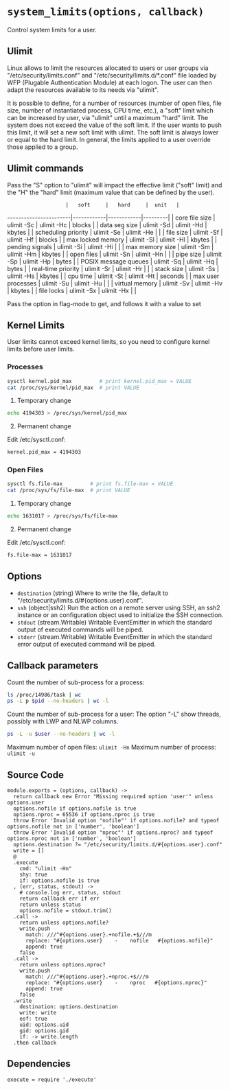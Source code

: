 
# `system_limits(options, callback)`

Control system limits for a user.

## Ulimit

Linux allows to limit the resources allocated to users or user groups via
"/etc/security/limits.conf" and "/etc/security/limits.d/*.conf" file loaded by
WFP (Plugable Authentication Module) at each logon.
The user can then adapt the resources available to its needs via "ulimit".

It is possible to define, for a number of resources (number of open files, file size,
number of instantiated process, CPU time, etc.), a "soft" limit which can be
increased by user, via "ulimit" until a maximum "hard" limit.
The system does not exceed the value of the soft limit. If the user wants to push
this limit, it will set a new soft limit with ulimit.
The soft limit is always lower or equal to the hard limit.
In general, the limits applied to a user override those applied to a group.

## Ulimit commands

Pass the "S" option to "ulimit" will impact the effective limit ("soft" limit)
and the "H" the "hard" limit (maximum value that can be defined by the user).

                       |   soft     |   hard     |  unit   |
-----------------------|------------|------------|---------|
| core file size       | ulimit -Sc | ulimit -Hc | blocks  |
| data seg size        | ulimit -Sd | ulimit -Hd | kbytes  |
| scheduling priority  | ulimit -Se | ulimit -He |         |
| file size            | ulimit -Sf | ulimit -Hf | blocks  |
| max locked memory    | ulimit -Sl | ulimit -Hl | kbytes  |
| pending signals      | ulimit -Si | ulimit -Hi |         |
| max memory size      | ulimit -Sm | ulimit -Hm | kbytes  |
| open files           | ulimit -Sn | ulimit -Hn |         |
| pipe size            | ulimit -Sp | ulimit -Hp | bytes   |
| POSIX message queues | ulimit -Sq | ulimit -Hq | bytes   |
| real-time priority   | ulimit -Sr | ulimit -Hr |         |
| stack size           | ulimit -Ss | ulimit -Hs | kbytes  |
| cpu time             | ulimit -St | ulimit -Ht | seconds |
| max user processes   | ulimit -Su | ulimit -Hu |         |
| virtual memory       | ulimit -Sv | ulimit -Hv | kbytes  |
| file locks           | ulimit -Sx | ulimit -Hx |         |

Pass the option in flag-mode to get, and follows it with a value to set

## Kernel Limits

User limits cannot exceed kernel limits, so you need to configure kernel limits
before user limits.

### Processes

```bash
sysctl kernel.pid_max         # print kernel.pid_max = VALUE
cat /proc/sys/kernel/pid_max  # print VALUE
```

1. Temporary change

```bash
echo 4194303 > /proc/sys/kernel/pid_max
```

2. Permanent change

Edit /etc/sysctl.conf:
```bash
kernel.pid_max = 4194303
```

### Open Files

```bash
sysctl fs.file-max         # print fs.file-max = VALUE
cat /proc/sys/fs/file-max  # print VALUE
```

1. Temporary change

```bash
echo 1631017 > /proc/sys/fs/file-max
```

2. Permanent change

Edit /etc/sysctl.conf:
```bash
fs.file-max = 1631017
```

## Options

*   `destination` (string)
    Where to write the file, default to "/etc/security/limits.d/#{options.user}.conf".
*   `ssh` (object|ssh2)
    Run the action on a remote server using SSH, an ssh2 instance or an
    configuration object used to initialize the SSH connection.
*   `stdout` (stream.Writable)
    Writable EventEmitter in which the standard output of executed commands will
    be piped.
*   `stderr` (stream.Writable)
    Writable EventEmitter in which the standard error output of executed command
    will be piped.

## Callback parameters

Count the number of sub-process for a process:

```bash
ls /proc/14986/task | wc
ps -L p $pid --no-headers | wc -l
```

Count the number of sub-process for a user:
The option "-L" show threads, possibly with LWP and NLWP columns.

```bash
ps -L -u $user --no-headers | wc -l
```

Maximum number of open files: `ulimit -Hn`
Maximum number of process: `ulimit -u`

## Source Code

    module.exports = (options, callback) ->
      return callback new Error "Missing required option 'user'" unless options.user
      options.nofile if options.nofile is true
      options.nproc = 65536 if options.nproc is true
      throw Error 'Invalid option "nofile"' if options.nofile? and typeof options.nofile not in ['number', 'boolean']
      throw Error 'Invalid option "nproc"' if options.nproc? and typeof options.nproc not in ['number', 'boolean']
      options.destination ?= "/etc/security/limits.d/#{options.user}.conf"
      write = []
      @
      .execute
        cmd: "ulimit -Hn"
        shy: true
        if: options.nofile is true
      , (err, status, stdout) ->
        # console.log err, status, stdout
        return callback err if err
        return unless status
        options.nofile = stdout.trim()
      .call ->
        return unless options.nofile?
        write.push
          match: ///^#{options.user}.+nofile.+$///m
          replace: "#{options.user}    -    nofile   #{options.nofile}"
          append: true
        false
      .call ->
        return unless options.nproc?
        write.push
          match: ///^#{options.user}.+nproc.+$///m
          replace: "#{options.user}    -    nproc   #{options.nproc}"
          append: true
        false
      .write
        destination: options.destination
        write: write
        eof: true
        uid: options.uid
        gid: options.gid
        if: -> write.length
      .then callback

## Dependencies

    execute = require './execute'
